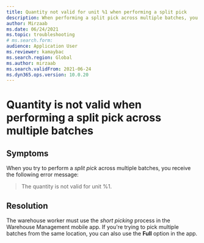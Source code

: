 ```yaml
--- 
title: Quantity not valid for unit %1 when performing a split pick 
description: When performing a split pick across multiple batches, you may receive an error that the quantity is not valid for unit %1. This page helps resolve the issue. 
author: Mirzaab 
ms.date: 06/24/2021 
ms.topic: troubleshooting 
# ms.search.form:  
audience: Application User 
ms.reviewer: kamaybac 
ms.search.region: Global 
ms.author: mirzaab 
ms.search.validFrom: 2021-06-24 
ms.dyn365.ops.version: 10.0.20 
--- 
```

# Quantity is not valid when performing a split pick across multiple batches

## Symptoms

When you try to perform a *split pick* across multiple batches, you receive the following error message:

> The quantity is not valid for unit %1.

## Resolution

The warehouse worker must use the *short picking* process in the Warehouse Management mobile app. If you're trying to pick multiple batches from the same location, you can also use the **Full** option in the app.

